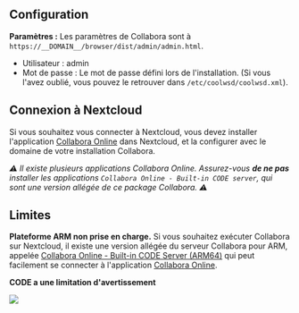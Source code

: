 ## Configuration

**Paramètres :**
Les paramètres de Collabora sont à `https://__DOMAIN__/browser/dist/admin/admin.html`.

- Utilisateur : admin
- Mot de passe : Le mot de passe défini lors de l'installation. (Si vous l'avez oublié, vous pouvez le retrouver dans `/etc/coolwsd/coolwsd.xml`).

## Connexion à Nextcloud

Si vous souhaitez vous connecter à Nextcloud, vous devez installer l'application [Collabora Online](https://apps.nextcloud.com/apps/richdocuments) dans Nextcloud, et la configurer avec le domaine de votre installation Collabora.

*:warning: Il existe plusieurs applications Collabora Online. Assurez-vous **de ne pas** installer les applications `Collabora Online - Built-in CODE server`, qui sont une version allégée de ce package Collabora. :warning:*

## Limites

**Plateforme ARM non prise en charge.** Si vous souhaitez exécuter Collabora sur Nextcloud, il existe une version allégée du serveur Collabora pour ARM, appelée [Collabora Online - Built-in CODE Server (ARM64)](https://apps.nextcloud.com/apps/richdocumentscode_arm64) qui peut facilement se connecter à l'application [Collabora Online](https://apps.nextcloud.com/apps/richdocuments).

**CODE a une limitation d'avertissement**

![](https://www.libreoffice.org/assets/Uploads/LibreOffice-Online-limit.png)
